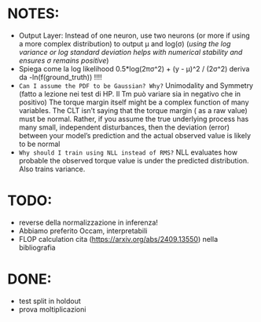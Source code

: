 # NOTES:

- Output Layer: Instead of one neuron, use two neurons (or more if using a more complex distribution) to output μ and
  log(σ) (*using the log variance or log standard deviation helps with numerical stability and ensures σ remains
  positive*)
- Spiega come la log likelihood 0.5*log(2πσ^2) + (y - μ)^2 / (2σ^2) deriva da -ln(f(ground_truth)) !!!!
- `Can I assume the PDF to be Gaussian? Why?`
  Unimodality and Symmetry (fatto a lezione nei test di HP. Il Tm può variare sia in negativo che in positivo)
  The torque margin itself might be a complex function of many variables. The CLT isn’t saying that the torque margin (
  as a raw value) must be normal. Rather, if you assume the true underlying process has many small, independent
  disturbances, then the deviation (error) between your model’s prediction and the actual observed value is likely to be
  normal
- `Why should I train using NLL instead of RMS?`
  NLL evaluates how probable the observed torque value is under the predicted distribution. Also trains variance.

# TODO:

- reverse della normalizzazione in inferenza!
- Abbiamo preferito Occam, interpretabili
- FLOP calculation cita (https://arxiv.org/abs/2409.13550) nella bibliografia

# DONE:

- test split in holdout
- prova moltiplicazioni 